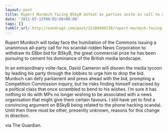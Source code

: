 ```yaml
---
layout: post
title: Rupert Murdoch facing BSkyB defeat as parties unite in call to drop takeover
date: '2011-07-13T09:03:08+00:00'
tags: []
tumblr_url: http://vandragt.com/post/22188900138/rupert-murdoch-facing-bskyb-defeat-as-parties-unite-in
---
```


Rupert Murdoch will today face the humiliation of the Commons issuing a unanimous all-party call for his scandal-ridden News Corporation to withdraw its £8bn bid for BSkyB, the great commercial prize he has been pursuing to cement his dominance of the British media landscape.

In an extraordinary volte-face, David Cameron will disown the media tycoon by leading his party through the lobbies to urge him to drop the bid. Murdoch can defy parliament and press ahead with the bid, prompting a Competition Commission inquiry, but he risks finding himself ostracised by a political class that once scrambled to bend to his wishes.
I’m sure it has nothing to do with MPs no longer wishing to be associated with a news organisation that might give them certain favours. I still have yet to find a convincing argument on BSkyB being related to the phone hacking scandal. Until then there must be other, presently unknown, reasons for this change in direction.

via The Guardian.

